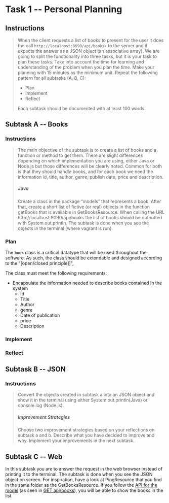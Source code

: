 Task 1 -- Personal Planning
===========================

Instructions
------------

> When the client requests a list of books to present for the user it does the
> call `http://localhost:9090/api/books/` to the server and it expects the answer
> as a JSON object (an associative array). We are going to split the
> functionality into three tasks, but it is your task to plan these tasks. Take
> into account the time for learning and understanding of the problem when you
> plan the time. Make your planning with 15 minutes as the minimum unit. Repeat
> the following pattern for all subtasks (A, B, C):
>
> * Plan
> * Implement
> * Reflect
>
> Each subtask should be documented with at least 100 words.


Subtask A -- Books
------------------

### Instructions
> The main objective of the subtask is to create a list of books and a function
> or method to get them. There are slight differences depending on which
> implementation you are using, either Java or Node.js but those differences will
> be clearly noted. Common for both is that they should handle books, and for
> each book we need the information id, title, author, genre, publish date, price
> and description.
>
> ##### Java
> Create a class in the package “models” that represents a book. After that,
> create a short list of fictive (or real) objects in the function
> getBooks that is available in GetBooksResource. When calling the URL
> http://localhost:9090/api/books the list of books should be outputted with
> System.out.println. The subtask is done when you see the objects in the
> terminal (where vagrant is run).

### Plan
The `book` class is a critical datatype that will be used throughout the software.
As such, the class should be extendable and designed according to the "[open/closed principle]]",

The class must meet the following requirements:

* Encapsulate the information needed to describe books contained in the system
    * Id
    * Title
    * Author
    * genre
    * Date of publication
    * price
    * Description


### Implement

### Reflect



Subtask B -- JSON
-----------------

### Instructions
> Convert the objects created in subtask a into an JSON object and show it in the
> terminal using either System.out.println(Java) or console.log
> (Node.js).
>
> ##### Improvement Strategies
> Choose two improvement strategies based on your reflections on subtask a and b.
> Describe what you have decided to improve and why. Implement your improvements
> in the next subtask.


Subtask C -- Web
----------------
In this subtask you are to answer the request in the web browser instead of
printing it to the terminal. The subtask is done when you see the JSON object
on screen. For inspiration, have a look at PingResource that you find in the
same folder as the GetBooksResource. If you follow the
[API for the model](https://htmlpreview.github.io/?https://github.com/tobias-dv-lnu/1dv600-lab/blob/master/api-specification/api-specification.html)
(as seen in [GET api/books](https://htmlpreview.github.io/?https://github.com/tobias-dv-lnu/1dv600-lab/blob/master/api-specification/api-specification.html#books-get))​,
you will be able to show the books in the list.
